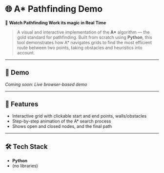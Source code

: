 # 🌐 A* Pathfinding Demo  
🧭 **Watch Pathfinding Work its magic in Real Time**  
> A visual and interactive implementation of the **A\*** algorithm — the gold standard for pathfinding. Built from scratch using **Python**, this tool demonstrates how A\* navigates grids to find the most efficient route between two points, taking obstacles and heuristics into account.

---

## 🎥 Demo  
_Coming soon: Live browser-based demo_

---

## 🧠 Features
- Interactive grid with clickable start and end points, walls/obstacles   
- Step-by-step animation of the A\* search process  
- Shows open and closed nodes, and the final path  

---

## 🛠️ Tech Stack
- **Python**
- (no libraries)
